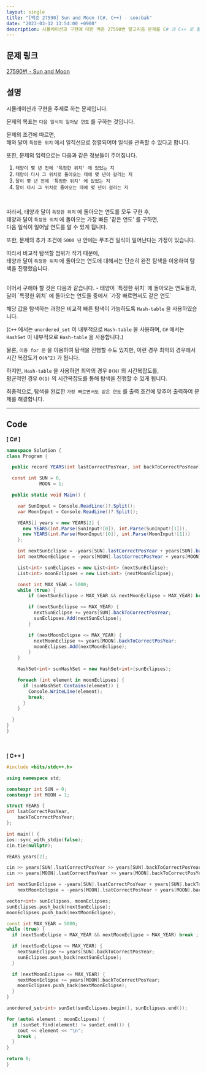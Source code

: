```yaml
---
layout: single
title: "[백준 27590] Sun and Moon (C#, C++) - soo:bak"
date: "2023-03-12 13:54:00 +0900"
description: 시뮬레이션과 구현에 대한 백준 27590번 알고리즘 문제를 C# 과 C++ 로 풀이 및 해설
---
```


## 문제 링크
  [27590번 - Sun and Moon](https://www.acmicpc.net/problem/27590)

## 설명
  시뮬레이션과 구현을 주제로 하는 문제입니다. <br>

  문제의 목표는 `다음 일식이 일어날 연도` 를 구하는 것입니다.<br>

  문제의 조건에 따르면,<br>
  해와 달이 `특정한 위치` 에서 일직선으로 정렬되어야 일식을 관측할 수 있다고 합니다. <br>

  또한, 문제의 입력으로는 다음과 같은 정보들이 주어집니다.<br>
  1. `태양이 몇 년 전에 '특정한 위치' 에 있었는 지`
  2. `태양이 다시 그 위치로 돌아오는 데에 몇 년이 걸리는 지`
  3. `달이 몇 년 전에 '특정한 위치' 에 있었는 지`
  4. `달이 다시 그 위치로 돌아오는 데에 몇 년이 걸리는 지`

  <br>

  따라서, 태양과 달이 `특정한 위치` 에 돌아오는 연도를 모두 구한 후, <br>
  태양과 달이 `특정한 위치` 에 돌아오는 가장 빠른 '같은 연도' 를 구하면,<br>
  다음 일식이 일어날 연도를 알 수 있게 됩니다. <br>

  또한, 문제의 추가 조건에 `5000 년` 안에는 무조건 일식이 일어난다는 가정이 있습니다.<br>

  따라서 비교적 탐색할 범위가 작기 때문에,<br>
  태양과 달이 `특정한 위치` 에 돌아오는 연도에 대해서는 단순히 완전 탐색을 이용하여 탐색을 진행했습니다.<br>

  <br>
  이어서 구해야 할 것은 다음과 같습니다.
  - 태양이 `특정한 위치` 에 돌아오는 연도들과, 달이 `특정한 위치` 에 돌아오는 연도들 중에서 `가장 빠르면서도 같은 연도`

  해당 값을 탐색하는 과정은 비교적 빠른 탐색이 가능하도록 `Hash-table` 을 사용하였습니다.<br>

  (`C++` 에서는 `unordered_set` 이 내부적으로 `Hash-table` 을 사용하며, `C#` 에서는 `HashSet` 이 내부적으로 `Hash-table` 을 사용합니다.)<br>

  물론, `이중 for 문` 을 이용하여 탐색을 진행할 수도 있지만, 이런 경우 최악의 경우에서 시간 복잡도가 `O(N^2)` 가 됩니다.

  하지만, `Hash-table` 을 사용하면 최악의 경우 `O(N)` 의 시간복잡도를,<br>
  평균적인 경우 `O(1)` 의 시간복잡도를 통해 탐색을 진행할 수 있게 됩니다.<br>

  최종적으로, 탐색을 완료한 `가장 빠르면서도 같은 연도` 를 출력 조건에 맞추어 출력하여 문제를 해결합니다. <br>

- - -

## Code
<b>[ C# ] </b>
<br>

  ```c#
namespace Solution {
  class Program {

    public record YEARS(int lastCorrectPosYear, int backToCorrectPosYear);

    const int SUN = 0,
              MOON = 1;

    public static void Main() {

      var SunInput = Console.ReadLine()?.Split();
      var MoonInput = Console.ReadLine()?.Split();

      YEARS[] years = new YEARS[2] {
        new YEARS(int.Parse(SunInput![0]), int.Parse(SunInput![1])),
        new YEARS(int.Parse(MoonInput![0]), int.Parse(MoonInput![1]))
      };

      int nextSunEclipse = -years[SUN].lastCorrectPosYear + years[SUN].backToCorrectPosYear;
      int nextMoonEclipse = -years[MOON].lastCorrectPosYear + years[MOON].backToCorrectPosYear;

      List<int> sunEclipses = new List<int> {nextSunEclipse};
      List<int> moonEclipses = new List<int> {nextMoonEclipse};

      const int MAX_YEAR = 5000;
      while (true) {
          if (nextSunEclipse > MAX_YEAR && nextMoonEclipse > MAX_YEAR) break;

          if (nextSunEclipse <= MAX_YEAR) {
            nextSunEclipse += years[SUN].backToCorrectPosYear;
            sunEclipses.Add(nextSunEclipse);
          }

          if (nextMoonEclipse <= MAX_YEAR) {
            nextMoonEclipse += years[MOON].backToCorrectPosYear;
            moonEclipses.Add(nextMoonEclipse);
          }
      }

      HashSet<int> sunHashSet = new HashSet<int>(sunEclipses);

      foreach (int element in moonEclipses) {
        if (sunHashSet.Contains(element)) {
          Console.WriteLine(element);
          break;
        }
      }

    }
  }
}
  ```
<br><br>
<b>[ C++ ] </b>
<br>

  ```c++
#include <bits/stdc++.h>

using namespace std;

constexpr int SUN = 0;
constexpr int MOON = 1;

struct YEARS {
  int lsatCorrectPosYear,
      backToCorrectPosYear;
};

int main() {
  ios::sync_with_stdio(false);
  cin.tie(nullptr);

  YEARS years[2];

  cin >> years[SUN].lsatCorrectPosYear >> years[SUN].backToCorrectPosYear;
  cin >> years[MOON].lsatCorrectPosYear >> years[MOON].backToCorrectPosYear;

  int nextSunEclipse = -years[SUN].lsatCorrectPosYear + years[SUN].backToCorrectPosYear,
      nextMoonEclipse = -years[MOON].lsatCorrectPosYear + years[MOON].backToCorrectPosYear;

  vector<int> sunEclipses, moonEclipses;
  sunEclipses.push_back(nextSunEclipse);
  moonEclipses.push_back(nextMoonEclipse);

  const int MAX_YEAR = 5000;
  while (true) {
    if (nextSunEclipse > MAX_YEAR && nextMoonEclipse > MAX_YEAR) break ;

    if (nextSunEclipse <= MAX_YEAR) {
      nextSunEclipse += years[SUN].backToCorrectPosYear;
      sunEclipses.push_back(nextSunEclipse);
    }

    if (nextMoonEclipse <= MAX_YEAR) {
      nextMoonEclipse += years[MOON].backToCorrectPosYear;
      moonEclipses.push_back(nextMoonEclipse);
    }
  }

  unordered_set<int> sunSet(sunEclipses.begin(), sunEclipses.end());

  for (auto& element : moonEclipses) {
    if (sunSet.find(element) != sunSet.end()) {
      cout << element << "\n";
      break ;
    }
  }

  return 0;
}
  ```
